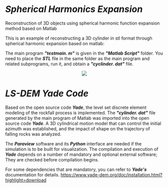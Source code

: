 # ***Spherical Harmonics Expansion***

Reconstruction of 3D objects using spherical harmonic function expansion method based on Matlab

This is an example of reconstructing a 3D cylinder in stl format through spherical harmonic expansion based on matlab:

The main program ***"testmain. m"*** is given in the ***"Matlab Script"*** folder. You need to place the ***STL*** file in the same folder as the main program and related subprograms, run it, and obtain a ***"cyclinder. dat"*** file.
<div align=center><img src="https://github.com/JiabaoCottage/SHE-and-LS-DEM/blob/master/SPH/Image/cylinder.jpg">
</div>

# ***LS-DEM Yade Code***

Based on the open source code ***Yade***, the level set discrete element modeling of the rockfall process is implemented. 
The ***"cylinder. dat"*** file generated by the main program of Matlab was imported into the open source code ***Yade***.
A 3D cylindrical motion model that can control the initial azimuth was established, and the impact of shape on the trajectory of falling rocks was analyzed.

The ***Paraview*** software and its ***Python*** interface are needed if the simulation is to be built for visualization. The compilation and execution of ***Yade*** depends on a number of mandatory and optional external software; They are checked before compilation begins. 

For some dependencies that are mandatory, you can refer to ***Yade's*** documentation for details. https://www.yade-dem.org/doc/installation.html?highlight=download
